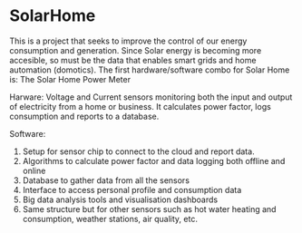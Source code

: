 # SolarHome

This is a project that seeks to improve the control of our energy consumption and generation. Since Solar energy is becoming more accesible, so must be the data that enables smart grids and home automation (domotics).
The first hardware/software combo for Solar Home is: The Solar Home Power Meter

Harware:
Voltage and Current sensors monitoring both the input and output of electricity from a home or business.
It calculates power factor, logs consumption and reports to a database.

Software:
1. Setup for sensor chip to connect to the cloud and report data.
2. Algorithms to calculate power factor and data logging both offline and online
3. Database to gather data from all the sensors
4. Interface to access personal profile and consumption data
5. Big data analysis tools and visualisation dashboards
6. Same structure but for other sensors such as hot water heating and consumption, weather stations, air quality, etc.
